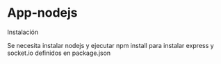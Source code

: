 App-nodejs
==========

Instalación

Se necesita instalar nodejs y ejecutar npm install para instalar express y socket.io definidos en package.json
